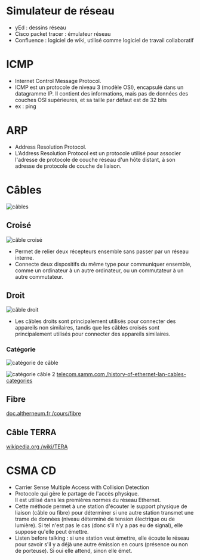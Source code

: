 # Simulateur de réseau
- yEd : dessins réseau
- Cisco packet tracer : émulateur réseau
- Confluence : logiciel de wiki, utilisé comme logiciel de travail collaboratif

# ICMP
- Internet Control Message Protocol.  
- ICMP est un protocole de niveau 3 (modèle OSI), encapsulé dans un datagramme IP. Il 
contient des informations, mais pas de données des couches OSI supérieures, et sa taille 
par défaut est de 32 bits
- ex : ping

# ARP
- Address Resolution Protocol.  
- L’Address Resolution Protocol est un protocole utilisé pour associer l'adresse de protocole de couche réseau d'un hôte distant, à son adresse de protocole de couche de liaison.

# Câbles
![câbles](https://media.fs.com/images/community/wp-content/uploads/2016/12/T-568A-vs.-T-568B.jpg)

## Croisé
![câble croisé](https://media.fs.com/images/community/upload/wangEditor/201911/06/_1573024232_I7qO4uoRQQ.jpg)
- Permet de relier deux récepteurs ensemble sans passer par un réseau interne.  
- Connecte deux dispositifs du même type pour communiquer ensemble, comme un ordinateur à un autre ordinateur, ou un commutateur à un autre commutateur.
## Droit
![câble droit](https://media.fs.com/images/community/upload/wangEditor/201911/06/_1573024176_ciNUcjMTY5.jpg)
- Les câbles droits sont principalement utilisés pour connecter des appareils non similaires, tandis que les câbles croisés sont principalement utilisés pour connecter des appareils similaires.

### Catégorie
![catégorie de câble](https://i0.wp.com/www.learnabhi.com/wp-content/uploads/2018/03/ethernet-cable-min.jpg?w=1290&ssl=1)

![catégorie câble 2](https://telecom.samm.com/Data/EditorFiles/images/blog/015-what-is-the-ethernet/history-of-ethernet-lan-cables-categories.png)
[telecom.samm.com /history-of-ethernet-lan-cables-categories](https://telecom.samm.com/history-of-ethernet-lan-cables-categories)

## Fibre
[doc.altherneum.fr /cours/fibre](https://doc.altherneum.fr/cours/fibre.html)

## Câble TERRA
[wikipedia.org /wiki/TERA](https://fr.wikipedia.org/wiki/TERA)

# CSMA CD
- Carrier Sense Multiple Access with Collision Detection
- Protocole qui gère le partage de l'accès physique.  
Il est utilisé dans les premières normes du réseau Ethernet.
- Cette méthode permet à une station d'écouter le support physique de liaison (câble ou fibre) pour déterminer si une autre station transmet une trame de données (niveau déterminé de tension électrique ou de lumière). Si tel n'est pas le cas (donc s'il n'y a pas eu de signal), elle suppose qu'elle peut émettre.
- Listen before talking : si une station veut émettre, elle écoute le réseau pour savoir s'il y a déjà une autre émission en cours (présence ou non de porteuse). Si oui elle attend, sinon elle émet.